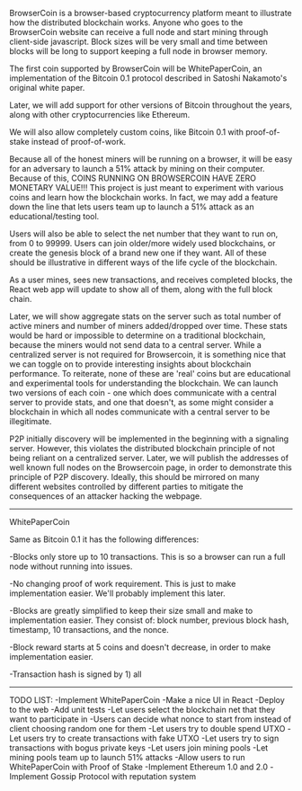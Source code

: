 BrowserCoin is a browser-based cryptocurrency platform meant to illustrate how the distributed blockchain works. Anyone who goes to the BrowserCoin website can receive a full node and start mining through client-side javascript. Block sizes will be very small and time between blocks will be long to support keeping a full node in browser memory.

The first coin supported by BrowserCoin will be WhitePaperCoin, an implementation of the Bitcoin 0.1 protocol described in Satoshi Nakamoto's original white paper.

Later, we will add support for other versions of Bitcoin throughout the years, along with other cryptocurrencies like Ethereum.

We will also allow completely custom coins, like Bitcoin 0.1 with proof-of-stake instead of proof-of-work.

Because all of the honest miners will be running on a browser, it will be easy for an adversary to launch a 51% attack by mining on their computer. Because of this, COINS RUNNING ON BROWSERCOIN HAVE ZERO MONETARY VALUE!!! This project is just meant to experiment with various coins and learn how the blockchain works. In fact, we may add a feature down the line that lets users team up to launch a 51% attack as an educational/testing tool.

Users will also be able to select the net number that they want to run on, from 0 to 99999. Users can join older/more widely used blockchains, or create the genesis block of a brand new one if they want. All of these should be illustrative in different ways of the life cycle of the blockchain.

As a user mines, sees new transactions, and receives completed blocks, the React web app will update to show all of them, along with the full block chain. 

Later, we will show aggregate stats on the server such as total number of active miners and number of miners added/dropped over time. These stats would be hard or impossible to determine on a traditional blockchain, because the miners would not send data to a central server. While a centralized server is not required for Browsercoin, it is something nice that we can toggle on to provide interesting insights about blockchain performance. To reiterate, none of these are 'real' coins but are educational and experimental tools for understanding the blockchain. 
We can launch two versions of each coin - one which does communicate with a central server to provide stats, and one that doesn't, as some might consider a blockchain in which all nodes communicate with a central server to be illegitimate.

P2P initially discovery will be implemented in the beginning with a signaling server. However, this violates the distributed blockchain principle of not being reliant on a centralized server. Later, we will publish the addresses of well known full nodes on the Browsercoin page, in order to demonstrate this principle of P2P discovery. Ideally, this should be mirrored on many different websites controlled by different parties to mitigate the consequences of an attacker hacking the webpage.

----------
WhitePaperCoin

Same as Bitcoin 0.1 it has the following differences:

-Blocks only store up to 10 transactions. This is so a browser can run a full node without running into issues.

-No changing proof of work requirement. This is just to make implementation easier. We'll probably implement this later.

-Blocks are greatly simplified to keep their size small and make to implementation easier. They consist of: block number, previous block hash, timestamp, 10 transactions, and the nonce.

-Block reward starts at 5 coins and doesn't decrease, in order to make implementation easier.

-Transaction hash is signed by 1) all 


----------
TODO LIST:
-Implement WhitePaperCoin
-Make a nice UI in React
-Deploy to the web
-Add unit tests
-Let users select the blockchain net that they want to participate in
-Users can decide what nonce to start from instead of client choosing random one for them
-Let users try to double spend UTXO
-Let users try to create transactions with fake UTXO
-Let users try to sign transactions with bogus private keys
-Let users join mining pools
-Let mining pools team up to launch 51% attacks
-Allow users to run WhitePaperCoin with Proof of Stake
-Implement Ethereum 1.0 and 2.0
-Implement Gossip Protocol with reputation system